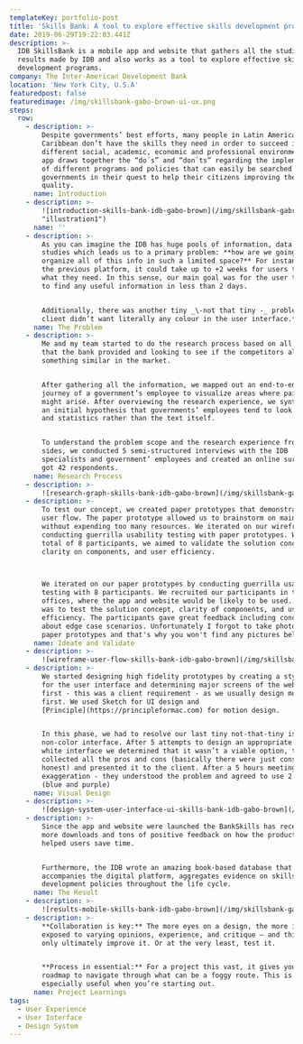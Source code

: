 ```yaml
---
templateKey: portfolio-post
title: 'Skills Bank: A tool to explore effective skills development programs'
date: 2019-06-29T19:22:03.441Z
description: >-
  IDB SkillsBank is a mobile app and website that gathers all the studies and
  results made by IDB and also works as a tool to explore effective skills
  development programs.
company: The Inter-American Development Bank
location: 'New York City, U.S.A'
featuredpost: false
featuredimage: /img/skillsbank-gabo-brown-ui-ux.png
steps:
  row:
    - description: >-
        Despite governments’ best efforts, many people in Latin America and the
        Caribbean don’t have the skills they need in order to succeed in
        different social, academic, economic and professional environments. This
        app draws together the “do´s” and “don´ts” regarding the implementation
        of different programs and policies that can easily be searched by
        governments in their quest to help their citizens improving their life
        quality.
      name: Introduction
    - description: >-
        ![introduction-skills-bank-idb-gabo-brown](/img/skillsbank-gabriel-brown-03.png
        "illustration1")
      name: ''
    - description: >-
        As you can imagine the IDB has huge pools of information, data and case
        studies which leads us to a primary problem: **how are we going to
        organize all of this info in such a limited space?** For instance, in
        the previous platform, it could take up to +2 weeks for users to find
        what they need. In this sense, our main goal was for the user to be able
        to find any useful information in less than 2 days.


        Additionally, there was another tiny _\-not that tiny -_ problem: **the
        client didn’t want literally any colour in the user interface.**
      name: The Problem
    - description: >-
        Me and my team started to do the research process based on all the data
        that the bank provided and looking to see if the competitors already had
        something similar in the market. 


        After gathering all the information, we mapped out an end-to-end user
        journey of a government’s employee to visualize areas where pain-points
        might arise. After overviewing the research experience, we synthesized
        an initial hypothesis that governments’ employees tend to look at tables
        and statistics rather than the text itself.


        To understand the problem scope and the research experience from both
        sides, we conducted 5 semi-structured interviews with the IDB
        specialists and government’ employees and created an online survey that
        got 42 respondents.
      name: Research Process
    - description: >-
        ![research-graph-skills-bank-idb-gabo-brown](/img/skillsbank-gabriel-brown-05.png)
    - description: >-
        To test our concept, we created paper prototypes that demonstrate key
        user flow. The paper prototype allowed us to brainstorm on main features
        without expending too many resources. We iterated on our wireframe by
        conducting guerrilla usability testing with paper prototypes. With a
        total of 8 participants, we aimed to validate the solution concepts,
        clarity on components, and user efficiency. 

         

        We iterated on our paper prototypes by conducting guerrilla usability
        testing with 8 participants. We recruited our participants in the IDB
        offices, where the app and website would be likely to be used. The goal
        was to test the solution concept, clarity of components, and user
        efficiency. The participants gave great feedback including concerns
        about edge case scenarios. Unfortunately I forgot to take photos of the
        paper prototypes and that's why you won't find any pictures bellow.
      name: Ideate and Validate
    - description: >-
        ![wireframe-user-flow-skills-bank-idb-gabo-brown](/img/skillsbank-gabriel-brown-01.png)
    - description: >-
        We started designing high fidelity prototypes by creating a style guide
        for the user interface and determining major screens of the website
        first - this was a client requirement - as we usually design mobile
        first. We used Sketch for UI design and
        [Principle](https://principleformac.com) for motion design.


        In this phase, we had to resolve our last tiny not-that-tiny issue, the
        non-color interface. After 5 attempts to design an appropriate black and
        white interface we determined that it wasn’t a viable option, thus we
        collected all the pros and cons (basically there were just cons, to be
        honest) and presented it to the client. After a 5 hours meeting - no
        exaggeration - they understood the problem and agreed to use 2 colours
        (blue and purple)
      name: Visual Design
    - description: >-
        ![design-system-user-interface-ui-skills-bank-idb-gabo-brown](/img/skillsbank-gabriel-brown-02.png)
    - description: >-
        Since the app and website were launched the BankSkills has received 10x
        more downloads and tons of positive feedback on how the product has
        helped users save time. 


        Furthermore, the IDB wrote an amazing book-based database that
        accompanies the digital platform, aggregates evidence on skills
        development policies throughout the life cycle.
      name: The Result
    - description: >-
        ![results-mobile-skills-bank-idb-gabo-brown](/img/skillsbank-gabriel-brown-04.png)
    - description: >-
        **Collaboration is key:** The more eyes on a design, the more it’s
        exposed to varying opinions, experience, and critique — and this can
        only ultimately improve it. Or at the very least, test it.


        **Process in essential:** For a project this vast, it gives you a
        roadmap to navigate through what can be a foggy route. This is
        especially useful when you’re starting out.
      name: Project Learnings
tags:
  - User Experience
  - User Interface
  - Design System
---
```


